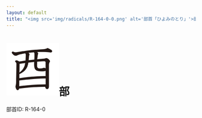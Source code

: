 ```yaml
---
layout: default
title: "<img src='img/radicals/R-164-0-0.png' alt='部首「ひよみのとり」'>部"  # glyphをタイトルに使用
---
```


# <img src='img/radicals/R-164-0-0.png' alt='部首「ひよみのとり」'>部
部首ID: R-164-0
